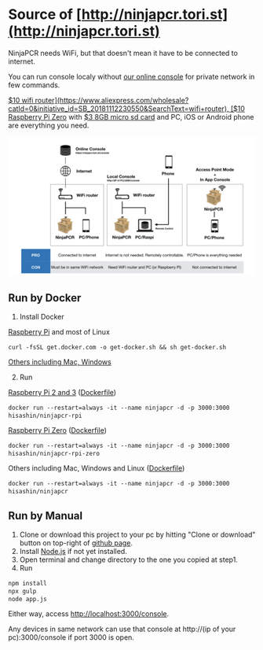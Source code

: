 # Source of [http://ninjapcr.tori.st](http://ninjapcr.tori.st)

NinjaPCR needs WiFi, but that doesn't mean it have to be connected to internet.

You can run console localy without [our online console](http://ninjapcr.tori.st/console/) for private network in few commands.

[$10 wifi router](https://www.aliexpress.com/wholesale?catId=0&initiative_id=SB_20181112230550&SearchText=wifi+router), [$10 Raspberry Pi Zero](https://www.raspberrypi.org/products/) with [$3 8GB micro sd card](https://www.aliexpress.com/wholesale?catId=0&initiative_id=SB_20181112233023&SearchText=micro+sd+card) and PC, iOS or Android phone are everything you need.

![image](https://raw.githubusercontent.com/hisashin/NinjaPCR-web/master/production/images/diagram_online_offline.png)

## Run by Docker

1. Install Docker

[Raspberry Pi](https://www.raspberrypi.org/) and most of Linux
```
curl -fsSL get.docker.com -o get-docker.sh && sh get-docker.sh
```
[Others including Mac, Windows](https://docs.docker.com/install/#supported-platforms)

2. Run

[Raspberry Pi 2 and 3](https://www.raspberrypi.org/) ([Dockerfile](https://github.com/hisashin/NinjaPCR-web/blob/master/Dockerfile-rpi))
```
docker run --restart=always -it --name ninjapcr -d -p 3000:3000 hisashin/ninjapcr-rpi
```
[Raspberry Pi Zero](https://www.raspberrypi.org/) ([Dockerfile](https://github.com/hisashin/NinjaPCR-web/blob/master/Dockerfile-rpi-zero))
```
docker run --restart=always -it --name ninjapcr -d -p 3000:3000 hisashin/ninjapcr-rpi-zero
```
Others including Mac, Windows and Linux ([Dockerfile](https://github.com/hisashin/NinjaPCR-web/blob/master/Dockerfile))
```
docker run --restart=always -it --name ninjapcr -d -p 3000:3000 hisashin/ninjapcr
```

## Run by Manual

1. Clone or download this project to your pc by hitting "Clone or download" button on top-right of [github page](https://github.com/hisashin/NinjaPCR-web).
2. Install [Node.js](https://nodejs.org/en/download/) if not yet installed.
3. Open terminal and change directory to the one you copied at step1.
4. Run
```
npm install
npx gulp
node app.js
```

Either way, access [http://localhost:3000/console](http://localhost:3000/console). 

Any devices in same network can use that console at http://(ip of your pc):3000/console if port 3000 is open.
